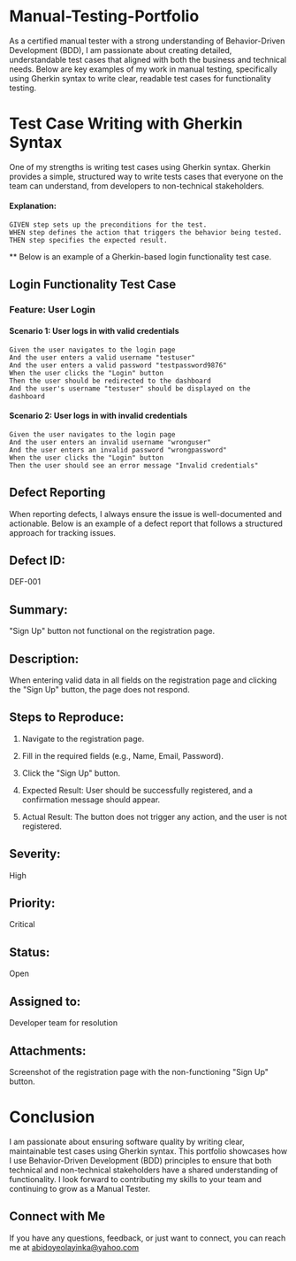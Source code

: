 # Manual-Testing-Portfolio

As a certified manual tester with a strong understanding of Behavior-Driven Development (BDD), I am passionate about creating detailed, understandable test cases that aligned with both the business and technical needs. Below are key examples of my work in manual testing, specifically using Gherkin syntax to write clear, readable test cases for functionality testing.

# Test Case Writing with Gherkin Syntax

One of my strengths is writing test cases using Gherkin syntax. Gherkin provides a simple, structured way to write tests cases that everyone on the team can understand, from developers to non-technical stakeholders. 

#### Explanation:
    GIVEN step sets up the preconditions for the test.
    WHEN step defines the action that triggers the behavior being tested.
    THEN step specifies the expected result.

** Below is an example of a Gherkin-based login functionality test case.

## Login Functionality Test Case 

### Feature: User Login

  #### Scenario 1: User logs in with valid credentials
    Given the user navigates to the login page
    And the user enters a valid username "testuser"
    And the user enters a valid password "testpassword9876"
    When the user clicks the "Login" button
    Then the user should be redirected to the dashboard
    And the user's username "testuser" should be displayed on the dashboard

  #### Scenario 2: User logs in with invalid credentials
    Given the user navigates to the login page
    And the user enters an invalid username "wronguser"
    And the user enters an invalid password "wrongpassword"
    When the user clicks the "Login" button
    Then the user should see an error message "Invalid credentials"

## Defect Reporting

When reporting defects, I always ensure the issue is well-documented and actionable. Below is an example of a defect report that follows a structured approach for tracking issues.

## Defect ID: 

DEF-001

## Summary: 

"Sign Up" button not functional on the registration page.

## Description: 

When entering valid data in all fields on the registration page and clicking the "Sign Up" button, the page does not respond.

## Steps to Reproduce:

1. Navigate to the registration page.
2. Fill in the required fields (e.g., Name, Email, Password).
3. Click the "Sign Up" button.
4. Expected Result: User should be successfully registered, and a confirmation message should appear.

5. Actual Result: The button does not trigger any action, and the user is not registered.

## Severity: 

High

## Priority: 

Critical

## Status: 

Open

## Assigned to: 

Developer team for resolution

## Attachments: 

Screenshot of the registration page with the non-functioning "Sign Up" button.

# Conclusion

I am passionate about ensuring software quality by writing clear, maintainable test cases using Gherkin syntax. This portfolio showcases how I use Behavior-Driven Development (BDD) principles to ensure that both technical and non-technical stakeholders have a shared understanding of functionality. I look forward to contributing my skills to your team and continuing to grow as a Manual Tester.

## Connect with Me

If you have any questions, feedback, or just want to connect, you can reach me at abidoyeolayinka@yahoo.com
